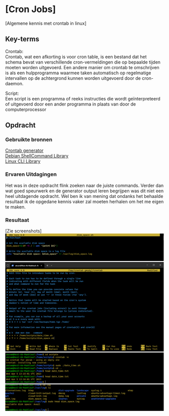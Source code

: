 # [Cron Jobs]

[Algemene kennis met crontab in linux]

## Key-terms

Crontab:  
Crontab, wat een afkorting is voor cron table, is een bestand dat het schema bevat van verschillende cron-vermeldingen die op bepaalde tijden moeten worden uitgevoerd. Een andere manier om crontab te omschrijven is als een hulpprogramma waarmee taken automatisch op regelmatige intervallen op de achtergrond kunnen worden uitgevoerd door de cron-daemon.


Script:  
Een script is een programma of reeks instructies die wordt geïnterpreteerd of uitgevoerd door een ander programma in plaats van door de computerprocessor
## Opdracht

### Gebruikte bronnen

[Crontab generator](https://crontab-generator.org/)  
[Debian ShellCommand Library ](https://wiki.debian.org/ShellCommands)  
[Linux CLI Library](https://ss64.com/bash/)

### Ervaren Uitdagingen

Het was in deze opdracht flink zoeken naar de juiste commands. Verder dan wat goed speurwerk en de generator output leren begrijpen was dit niet een heel uitdagende opdracht. Wel ben ik van mening dat ondanks het behaalde resultaat ik de opgedane kennis vaker zal moeten herhalen om het me eigen te maken. 

### Resultaat

[Zie screenshots]
![scrip1](/00_includes/Week-1-img/cronscript1.png)
![Cronjob implementatie](/00_includes/Week-1-img/CronJobsWeeklyDiskSpace.png)
![Script 1 resultaat in terminal](/00_includes/Week-1-img/CronJobsMinutes.png)
![Disk_space resultaat](/00_includes/Week-1-img/CronJobsVarLog.png)
